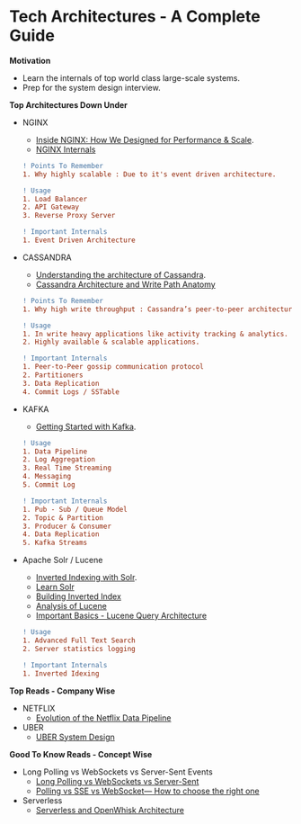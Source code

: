 # Tech Architectures - A Complete Guide

**Motivation**
- Learn the internals of top world class large-scale systems.
- Prep for the system design interview.

**Top Architectures Down Under**
- NGINX
  - [Inside NGINX: How We Designed for Performance & Scale](https://www.nginx.com/blog/inside-nginx-how-we-designed-for-performance-scale/).
  - [NGINX Internals](https://www.aosabook.org/en/nginx.html)

  ```diff
  ! Points To Remember
  1. Why highly scalable : Due to it's event driven architecture.
  ```
  
  ```diff
  ! Usage
  1. Load Balancer
  2. API Gateway
  3. Reverse Proxy Server
  ```
  
  
  ```diff
  ! Important Internals
  1. Event Driven Architecture
  ```

- CASSANDRA
  - [Understanding the architecture of Cassandra](https://docs.datastax.com/en/archived/cassandra/3.0/cassandra/architecture/archTOC.html).
  - [Cassandra Architecture and Write Path Anatomy](https://medium.com/jorgeacetozi/cassandra-architecture-and-write-path-anatomy-51e339bcfe0c)
  ```diff
  ! Points To Remember
  1. Why high write throughput : Cassandra’s peer-to-peer architecture overcomes the limitations of master-slave designs and allows for both high availability and massive scalability.
  ```
  
  ```diff
  ! Usage
  1. In write heavy applications like activity tracking & analytics.
  2. Highly available & scalable applications.
  ```
  ```diff
  ! Important Internals
  1. Peer-to-Peer gossip communication protocol
  2. Partitioners
  3. Data Replication
  4. Commit Logs / SSTable
  ```
  
 - KAFKA
   - [Getting Started with Kafka](https://kafka.apache.org/documentation/#gettingStarted).
  
   ```diff
   ! Usage
   1. Data Pipeline
   2. Log Aggregation
   3. Real Time Streaming
   4. Messaging
   5. Commit Log
   ```
   ```diff
   ! Important Internals
   1. Pub - Sub / Queue Model
   2. Topic & Partition
   3. Producer & Consumer
   4. Data Replication
   5. Kafka Streams
   ```
   
 - Apache Solr / Lucene
   - [Inverted Indexing with Solr](https://towardsdatascience.com/machine-learning-to-big-data-scaling-inverted-indexing-with-solr-ba5b48833fb4).
   - [Learn Solr](https://lucene.apache.org/solr/guide/8_4/solr-tutorial.html)
   - [Building Inverted Index](https://nlp.stanford.edu/IR-book/html/htmledition/a-first-take-at-building-an-inverted-index-1.html)
   - [Analysis of Lucene](https://medium.com/@Alibaba_Cloud/analysis-of-lucene-basic-concepts-5ff5d8b90a53)
   - [Important Basics - Lucene Query Architecture](https://docs.microsoft.com/en-us/azure/search/search-lucene-query-architecture)
  
   ```diff
   ! Usage
   1. Advanced Full Text Search
   2. Server statistics logging
   ```
   ```diff
   ! Important Internals
   1. Inverted Idexing
   ```  



**Top Reads - Company Wise**
- NETFLIX
  - [Evolution of the Netflix Data Pipeline](https://netflixtechblog.com/evolution-of-the-netflix-data-pipeline-da246ca36905)
- UBER
  - [UBER System Design](https://medium.com/@narengowda/uber-system-design-8b2bc95e2cfe)
  
  
  
**Good To Know Reads - Concept Wise**
- Long Polling vs WebSockets vs Server-Sent Events
  - [Long Polling vs WebSockets vs Server-Sent](https://medium.com/system-design-blog/long-polling-vs-websockets-vs-server-sent-events-c43ba96df7c1)
  - [Polling vs SSE vs WebSocket— How to choose the right one](https://codeburst.io/polling-vs-sse-vs-websocket-how-to-choose-the-right-one-1859e4e13bd9)
- Serverless
  - [Serverless and OpenWhisk Architecture](https://www.oreilly.com/library/view/learning-apache-openwhisk/9781492046158/ch01.html)


